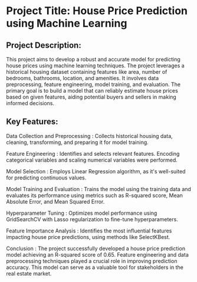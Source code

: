 

# Project Title: House Price Prediction using Machine Learning

## Project Description:

This project aims to develop a robust and accurate model for predicting house prices using machine learning techniques. The project leverages a historical housing dataset containing features like area, number of bedrooms, bathrooms, location, and amenities. It involves data preprocessing, feature engineering, model training, and evaluation. The primary goal is to build a model that can reliably estimate house prices based on given features, aiding potential buyers and sellers in making informed decisions.

## Key Features:

Data Collection and Preprocessing : Collects historical housing data, cleaning, transforming, and preparing it for model training.

Feature Engineering : Identifies and selects relevant features. Encoding categorical variables and scaling numerical variables were performed.

Model Selection :  Employs Linear Regression algorithm, as it's well-suited for predicting continuous values.

Model Training and Evaluation : Trains the model using the training data and evaluates its performance using metrics such as R-squared score, Mean Absolute Error, and Mean Squared Error.

Hyperparameter Tuning : Optimizes model performance using GridSearchCV with Lasso regularization to fine-tune hyperparameters.

Feature Importance Analysis : Identifies the most influential features impacting house price predictions, using methods like SelectKBest.

Conclusion : The project successfully developed a house price prediction model achieving an R-squared score of 0.65. Feature engineering and data preprocessing techniques played a crucial role in improving prediction accuracy. This model can serve as a valuable tool for stakeholders in the real estate market.

